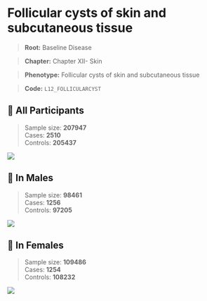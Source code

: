 # Follicular cysts of skin and subcutaneous tissue

> **Root:** Baseline Disease  

> **Chapter:** Chapter XII- Skin  

> **Phenotype:** Follicular cysts of skin and subcutaneous tissue  

> **Code:** `L12_FOLLICULARCYST`

## 🧪 All Participants  
> Sample size: **207947**  
> Cases: **2510**  
> Controls: **205437**
<img src="/Disease/Figures/ALL/Incidence/L12_FOLLICULARCYST.png"/>
<CsvTable src="/Disease_Data/ALL/Incidence/COX_L12_FOLLICULARCYST.csv" label="🔍 View full results" />

## 👨 In Males  
> Sample size: **98461**  
> Cases: **1256**  
> Controls: **97205**
<img src="/Disease/Figures/Male/Incidence/L12_FOLLICULARCYST.png"/>
<CsvTable src="/Disease_Data/Male/Incidence/COX_L12_FOLLICULARCYST.csv" label="🔍 View full results" />

## 👩 In Females  
> Sample size: **109486**  
> Cases: **1254**  
> Controls: **108232**
<img src="/Disease/Figures/Female/Incidence/L12_FOLLICULARCYST.png"/>
<CsvTable src="/Disease_Data/Female/Incidence/COX_L12_FOLLICULARCYST.csv" label="🔍 View full results" />
